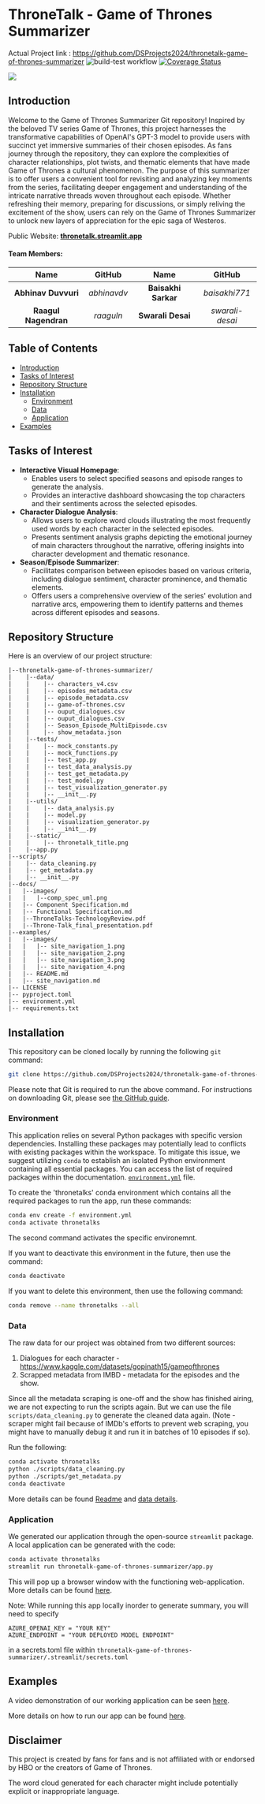 # ThroneTalk - Game of Thrones Summarizer
Actual Project link : https://github.com/DSProjects2024/thronetalk-game-of-thrones-summarizer
![build-test workflow](https://github.com/DSProjects2024/thronetalk-game-of-thrones-summarizer/actions/workflows/build_test.yml/badge.svg)
[![Coverage Status](https://coveralls.io/repos/github/DSProjects2024/thronetalk-game-of-thrones-summarizer/badge.svg)](https://coveralls.io/github/DSProjects2024/thronetalk-game-of-thrones-summarizer)


![](./thronetalk-game-of-thrones-summarizer/static/thronetalk_title.png)


<a id="introduction"></a>
## Introduction
Welcome to the Game of Thrones Summarizer Git repository! Inspired by the beloved TV series Game of Thrones, this project harnesses the transformative capabilities of OpenAI's GPT-3 model to provide users with succinct yet immersive summaries of their chosen episodes. As fans journey through the repository, they can explore the complexities of character relationships, plot twists, and thematic elements that have made Game of Thrones a cultural phenomenon. The purpose of this summarizer is to offer users a convenient tool for revisiting and analyzing key moments from the series, facilitating deeper engagement and understanding of the intricate narrative threads woven throughout each episode. Whether refreshing their memory, preparing for discussions, or simply reliving the excitement of the show, users can rely on the Game of Thrones Summarizer to unlock new layers of appreciation for the epic saga of Westeros.

Public Website: **[thronetalk.streamlit.app](https://thronetalk-summarizer.streamlit.app/)**


#### Team Members:
| Name | GitHub | Name | GitHub |
|:------:|:------:|:------:|:------:|
| **Abhinav Duvvuri** | *abhinavdv*| **Baisakhi Sarkar** | *baisakhi771* |
| **Raagul Nagendran** | *raaguln* | **Swarali Desai** | *swarali-desai* |

## Table of Contents
* [Introduction](#introduction)
* [Tasks of Interest](#tasks-of-interest)
* [Repository Structure](#repository-structure)
* [Installation](#installation)
  * [Environment](#environment)
  * [Data](#data)
  * [Application](#application)
* [Examples](#examples)

<a id="tasks-of-interest"></a>
## Tasks of Interest
- **Interactive Visual Homepage**:
  - Enables users to select specified seasons and episode ranges to generate the analysis.
  - Provides an interactive dashboard showcasing the top characters and their sentiments across the selected episodes.
- **Character Dialogue Analysis**:
  - Allows users to explore word clouds illustrating the most frequently used words by each character in the selected episodes.
  - Presents sentiment analysis graphs depicting the emotional journey of main characters throughout the narrative, offering insights into character development and thematic resonance.
- **Season/Episode Summarizer**:
  - Facilitates comparison between episodes based on various criteria, including dialogue sentiment, character prominence,  and thematic elements.
  - Offers users a comprehensive overview of the series' evolution and narrative arcs, empowering them to identify patterns and themes across different episodes and seasons.


<a id="repository-structure"></a>
## Repository Structure
Here is an overview of our project structure:
```
|--thronetalk-game-of-thrones-summarizer/
|    |--data/
|    |    |-- characters_v4.csv
|    |    |-- episodes_metadata.csv
|    |    |-- episode_metadata.csv
|    |    |-- game-of-thrones.csv
|    |    |-- ouput_dialogues.csv
|    |    |-- ouput_dialogues.csv
|    |    |-- Season_Episode_MultiEpisode.csv
|    |    |-- show_metadata.json
|    |--tests/
|    |    |-- mock_constants.py
|    |    |-- mock_functions.py
|    |    |-- test_app.py
|    |    |-- test_data_analysis.py
|    |    |-- test_get_metadata.py
|    |    |-- test_model.py
|    |    |-- test_visualization_generator.py
|    |    |-- __init__.py
|    |--utils/
|    |    |-- data_analysis.py
|    |    |-- model.py
|    |    |-- visualization_generator.py
|    |    |-- __init__.py
|    |--static/
|    |    |-- thronetalk_title.png
|    |--app.py
|--scripts/
|    |-- data_cleaning.py
|    |-- get_metadata.py
|    |-- __init__.py
|--docs/
|   |--images/
|   |   |--comp_spec_uml.png
|   |-- Component Specification.md
|   |-- Functional Specification.md
|   |--ThroneTalks-TechnologyReview.pdf
|   |--Throne-Talk_final_presentation.pdf
|--examples/
|   |--images/
|   |   |-- site_navigation_1.png
|   |   |-- site_navigation_2.png
|   |   |-- site_navigation_3.png
|   |   |-- site_navigation_4.png
|   |-- README.md
|   |-- site_navigation.md
|-- LICENSE
|-- pyproject.toml
|-- environment.yml
|-- requirements.txt

```

<a id="installation"></a>
## Installation

This repository can be cloned locally by running the following `git` command:
```bash
git clone https://github.com/DSProjects2024/thronetalk-game-of-thrones-summarizer.git
```
Please note that Git is required to run the above command. For instructions on downloading Git, please see [the GitHub guide](https://github.com/git-guides/install-git).

<a id="environment"></a>
### Environment
This application relies on several Python packages with specific version dependencies. Installing these packages may potentially lead to conflicts with existing packages within the workspace. To mitigate this issue, we suggest utilizing `conda` to establish an isolated Python environment containing all essential packages. You can access the list of required packages within the documentation. [`environment.yml`](./environment.yml) file.

To create the 'thronetalks' conda environment which contains all the required packages to run the app, run these commands:

```bash
conda env create -f environment.yml
conda activate thronetalks
```
The second command activates the specific environemnt.


If you want to deactivate this environment in the future, then use the command:
```bash
conda deactivate
```

If you want to delete this environment, then use the following command:
```bash
conda remove --name thronetalks --all
```

<a id="data"></a>
### Data
The raw data for our project was obtained from two different sources:

1. Dialogues for each character - https://www.kaggle.com/datasets/gopinath15/gameofthrones
2. Scrapped metadata from IMBD - metadata for the episodes and the show.

Since all the metadata scraping is one-off and the show has finished airing, we are not expecting to run the scripts again. But we can use the file `scripts/data_cleaning.py` to generate the cleaned data again. (Note - scraper might fail because of IMDb's efforts to prevent web scraping, you might have to manually debug it and run it in batches of 10 episodes if so).

Run the following:
```bash
conda activate thronetalks
python ./scripts/data_cleaning.py
python ./scripts/get_metadata.py
conda deactivate
```
More details can be found [Readme](./scripts/README.md) and [data details](./examples/data.ipynb).

<a id="application"></a>
### Application
We generated our application through the open-source `streamlit` package. A local application can be generated with the code:
```bash
conda activate thronetalks
streamlit run thronetalk-game-of-thrones-summarizer/app.py
```
This will pop up a browser window with the functioning web-application.
More details can be found [here](./examples/README.md).

Note: While running this app locally inorder to generate summary, you will need to specify
```
AZURE_OPENAI_KEY = "YOUR KEY"
AZURE_ENDPOINT = "YOUR DEPLOYED MODEL ENDPOINT"
```
in a secrets.toml file within ```thronetalk-game-of-thrones-summarizer/.streamlit/secrets.toml```

<a id="examples"></a>
## Examples
A video demonstration of our working application can be seen [here](https://drive.google.com/file/d/1GadkwGMEtFOznwmvRZYv9gkUYwnhFoLj/view?usp=sharing).

More details on how to run our app can be found [here](./examples/README.md).

## Disclaimer
This project is created by fans for fans and is not affiliated with or endorsed by HBO or the creators of Game of Thrones.

The word cloud generated for each character might include potentially explicit or inappropriate language.
